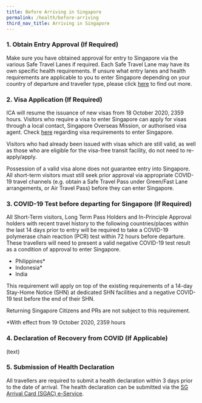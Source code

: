 ```yaml
---
title: Before Arriving in Singapore
permalink: /health/before-arriving
third_nav_title: Arriving in Singapore
---
```


### 1. Obtain Entry Approval (If Required)

Make sure you have obtained approval for entry to Singapore via the various Safe Travel Lanes if required. Each Safe Travel Lane may have its own specific health requirements. If unsure what entry lanes and health requirements are applicable to you to enter Singapore depending on your country of departure and traveller type, please click [here](/arriving/overview) to find out more.

### 2. Visa Application (If Required)
ICA will resume the issuance of new visas from 18 October 2020, 2359 hours. Visitors who require a visa to enter Singapore can apply for visas through a local contact, Singapore Overseas Mission, or authorised visa agent. Check [here](https://www.ica.gov.sg/visitor/visitor_entryvisa) regarding visa requirements to enter Singapore.

Visitors who had already been issued with visas which are still valid, as well as those who are eligible for the visa-free transit facility, do not need to re-apply/apply.

Possession of a valid visa alone does not guarantee entry into Singapore. All short-term visitors must still seek prior approval via appropriate COVID-19 travel channels (e.g. obtain a Safe Travel Pass under Green/Fast Lane arrangements, or Air Travel Pass) before they can enter Singapore.

### 3. COVID-19 Test before departing for Singapore (If Required)
All Short-Term visitors, Long Term Pass Holders and In-Principle Approval holders with recent travel history to the following countries/places within the last 14 days prior to entry will be required to take a COVID-19 polymerase chain reaction (PCR) test within 72 hours before departure. These travellers will need to present a valid negative COVID-19 test result as a condition of approval to enter Singapore.

- Philippines*
- Indonesia*
- India

This requirement will apply on top of the existing requirements of a 14-day Stay-Home Notice (SHN) at dedicated SHN facilities and a negative COVID-19 test before the end of their SHN.

Returning Singapore Citizens and PRs are not subject to this requirement.

*With effect from 19 October 2020, 2359 hours

### 4. Declaration of Recovery from COVID (If Applicable)

(text)

### 5. Submission of Health Declaration

All travellers are required to submit a health declaration within 3 days prior to the date of arrival. The health declaration can be submitted via the [SG Arrival Card (SGAC) e-Service](https://eservices.ica.gov.sg/sgarrivalcard/).


